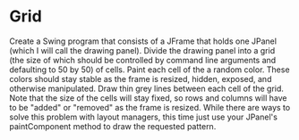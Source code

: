 # Grid
Create a Swing program that consists of a JFrame that holds one JPanel (which I will call the drawing panel). Divide the drawing panel into a grid (the size of which should be controlled by command line arguments and defaulting to 50 by 50) of cells. Paint each cell of the a random color. These colors should stay stable as the frame is resized, hidden, exposed, and otherwise manipulated. Draw thin grey lines between each cell of the grid. Note that the size of the cells will stay fixed, so rows and columns will have to be "added" or "removed" as the frame is resized. While there are ways to solve this problem with layout managers, this time just use your JPanel's paintComponent method to draw the requested pattern.
